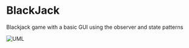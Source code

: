 # BlackJack
Blackjack game with a basic GUI using the observer and state patterns


![ UML](https://github.com/marios-petrov/BlackJack/assets/118226559/948cec76-c26d-4441-963d-793fa2fe5416)
